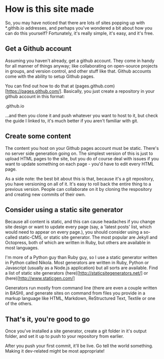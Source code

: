 <!-- 
.. title: How this blog is made
.. slug: how-this-blog-is-made
.. date: 2014-06-08 15:53:51 UTC+01:00
.. tags: static generated sites, github pages, nikola
.. link: 
.. description: An intro to static blogging engines for Github Pages
.. type: text
-->

# How is this site made

So, you may have noticed that there are lots of sites popping up with *.githib.io addresses, and perhaps you've wondered a bit about how you can do this yourself?  Fortunately, it's really simple, it's easy, and it's free.

## Get a Github account

Assuming you haven't already, get a github account.  They come in handy for all manner of things anyway; like collaborating on open-source projects in groups, and version control, and other stuff like that.  Github accounts come with the ability to setup Github pages.

You can find out how to do that at (pages.github.com)[https://pages.github.com/]. Basically, you just create a repository in your github account in this format:

<your-username>.github.io

...and then you clone it and push whatever you want to host to it, but check the guide I linked to, it's much better if you aren't familiar with git.

## Create some content

The content you host on your Github pages account must be static.  There's no server side generation going on.  The simplest version of this is just to upload HTML pages to the site, but you do of course deal with issues if you want to update something on each page - you'd have to edit every HTML page.

As a side note: the best bit about this is that, because it's a git repository, you have versioning on all of it.  It's easy to roll back the entire thing to a previous version.  People can collaborate on it by cloning the respository and creating new commits of their own.

## Consider using a static site generator

Because all content is static, and this can cause headaches if you change site design or want to update every page (say, a 'latest posts' list, which would need to appear on every page.), you should consider using a so-called static-CMS, or static site generator.  The most popular are Jekyll and Octopress, both of which are written in Ruby, but others are available in most languages.

I'm more of a Python guy than Ruby guy, so I use a static generator written in Python called Nikola.  Most generators are written in Ruby, Python or Javascript (usually as a Node.js application) but all sorts are available.  Find a list of static site generators (here)[http://staticsitegenerators.net/] or (here)[http://www.staticgen.com/]

Generators run mostly from command line (there are even a couple written in BASH), and generate sites on command from files you provide in a markup language like HTML, Markdown, ReStructured Text, Textile or one of the others.

## That's it, you're good to go

Once you've installed a site generator, create a git folder in it's output folder, and set it up to push to your repository from earlier.

After you push your first commit, it'll be live.  Go tell the world something.  Making it dev-related might be most appropriate!